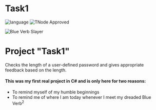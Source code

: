 # Task1  
![language](https://img.shields.io/badge/language-C%23-blue)
![TNode Approved](https://img.shields.io/badge/TNode-Approved-black)

![Blue Verb Slayer](https://img.shields.io/badge/Skill-Blue_Verb_Slayer-9C27B0)

# Project "Task1"

Checks the length of a user-defined password and gives appropriate feedback based on the length.

#### This was my first real project in C# and is only here for two reasons:

- To remind myself of my humble beginnings<br>
- To remind me of where I am today whenever I meet my dreaded Blue Verb<sup>2</sup>
